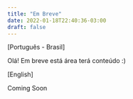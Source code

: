 ```yaml
---
title: "Em Breve"
date: 2022-01-18T22:40:36-03:00
draft: false
---
```


[Português - Brasil]

Olá!
Em breve está área terá conteúdo :)



[English]

Coming Soon